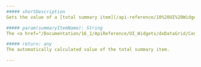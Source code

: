 ```yaml
---
##### shortDescription
Gets the value of a [total summary item](/api-reference/10%20UI%20Widgets/dxDataGrid/1%20Configuration/summary/totalItems '/Documentation/ApiReference/UI_Widgets/dxDataGrid/Configuration/summary/totalItems/').

##### param(summaryItemName): String
The <a href="/Documentation/16_1/ApiReference/UI_Widgets/dxDataGrid/Configuration/summary/totalItems/#name">name</a> of the total summary item.

##### return: any
The automatically calculated value of the total summary item.

---
```

